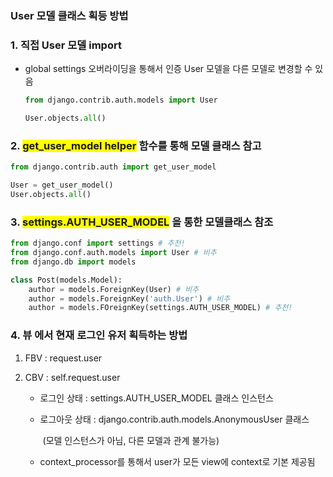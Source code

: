 ### User 모델 클래스 획등 방법



### 1. 직접 User 모델 import 

- global settings 오버라이딩을 통해서 인증 User 모델을 다른 모델로 변경할 수 있음

  ```python
  from django.contrib.auth.models import User
  
  User.objects.all()
  ```



### 2. <span style="background-color:yellow">get_user_model helper</span> 함수를 통해 모델 클래스 참고

```python
from django.contrib.auth import get_user_model

User = get_user_model()
User.objects.all()
```



### 3. <span style="background-color:yellow">settings.AUTH_USER_MODEL</span> 을 통한 모델클래스 참조

```python
from django.conf import settings # 추천!
from django.conf.auth.models import User # 비추
from django.db import models

class Post(models.Model):
    author = models.ForeignKey(User) # 비추
    author = models.ForeignKey('auth.User') # 비추
    author = models.FOreignKey(settings.AUTH_USER_MODEL) # 추천!
```



### 4. 뷰 에서 현재 로그인 유저 획득하는 방법

1. FBV : request.user

2. CBV : self.request.user

   - 로그인 상태 : settings.AUTH_USER_MODEL 클래스 인스턴스

   - 로그아웃 상태 : django.contrib.auth.models.AnonymousUser 클래스

     ​						(모델 인스턴스가 아님, 다른 모델과 관계 불가능)

   - context_processor를 통해서 user가 모든 view에 context로 기본 제공됨

